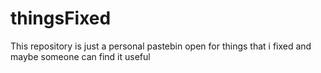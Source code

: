 # thingsFixed
This repository is just a personal pastebin open for things that i fixed and maybe someone can find it useful
